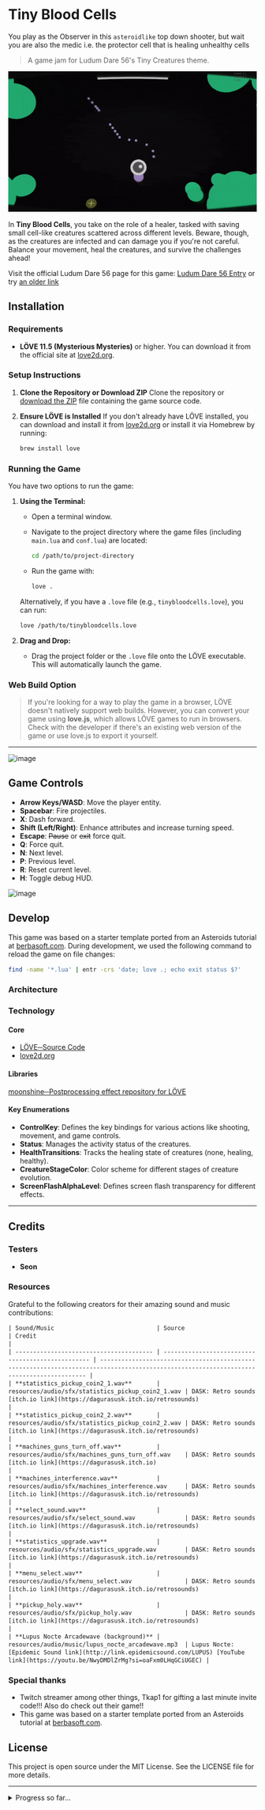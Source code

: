 # Tiny Blood Cells

You play as the Observer in this `asteroidlike` top down shooter, but wait you are also the medic i.e. the protector cell that is healing unhealthy cells

> A game jam for Ludum Dare 56's Tiny Creatures theme.

![tinycreatures_202410121749](static/screenshots/tinycreatures_202410121749.gif)

In **Tiny Blood Cells**, you take on the role of a healer, tasked with saving small cell-like creatures scattered across different levels.
Beware, though, as the creatures are infected and can damage you if you're not careful.
Balance your movement, heal the creatures, and survive the challenges ahead!

Visit the official Ludum Dare 56 page for this game: [Ludum Dare 56 Entry](https://ldjam.com/events/ludum-dare/56/$403597) or try [an older link](https://ldjam.com/events/ludum-dare/56/cells-united-tbd)

## Installation

### Requirements

- **LÖVE 11.5 (Mysterious Mysteries)** or higher. You can download it from the official site at [love2d.org](https://love2d.org/).

### Setup Instructions

1. **Clone the Repository or Download ZIP**
   Clone the repository or [download the ZIP](https://github.com/lloydlobo/tinycreatures/archive/refs/heads/main.zip) file containing the game source code.

2. **Ensure LÖVE is Installed**
   If you don't already have LÖVE installed, you can download and install it from [love2d.org](https://love2d.org/) or install it via Homebrew by running:

   ```bash
   brew install love
   ```

### Running the Game

You have two options to run the game:

1. **Using the Terminal:**

   - Open a terminal window.
   - Navigate to the project directory where the game files (including `main.lua` and `conf.lua`) are located:

     ```bash
     cd /path/to/project-directory
     ```

   - Run the game with:

     ```bash
     love .
     ```

   Alternatively, if you have a `.love` file (e.g., `tinybloodcells.love`), you can run:

   ```bash
   love /path/to/tinybloodcells.love
   ```

2. **Drag and Drop:**
   - Drag the project folder or the `.love` file onto the LÖVE executable. This will automatically launch the game.

### Web Build Option

> If you're looking for a way to play the game in a browser, LÖVE doesn't natively support web
> builds. However, you can convert your game using **love.js**, which allows LÖVE games to run in
> browsers. Check with the developer if there's an existing web version of the game or use love.js to
> export it yourself.

---

![image](https://github.com/user-attachments/assets/d419291c-f63c-4084-aac3-4b4b687929c5)

## Game Controls

- **Arrow Keys/WASD**: Move the player entity.
- **Spacebar**: Fire projectiles.
- **X**: Dash forward.
- **Shift (Left/Right)**: Enhance attributes and increase turning speed.
- **Escape**: ~~Pause~~ or ~~exit~~ force quit.
- **Q**: Force quit.
- **N**: Next level.
- **P**: Previous level.
- **R**: Reset current level.
- **H**: Toggle debug HUD.

![image](https://github.com/user-attachments/assets/58a160d2-aaa5-4ac8-aba9-2d1c502bb29f)

## Develop

This game was based on a starter template ported from an Asteroids tutorial at [berbasoft.com](https://berbasoft.com/simplegametutorials/love/asteroids/). During development, we used the following command to reload the game on file changes:

```bash
find -name '*.lua' | entr -crs 'date; love .; echo exit status $?'
```

### Architecture

### Technology

#### Core

- [LÖVE─Source Code](https://github.com/love2d/love)
- [love2d.org](https://love2d.org/)

#### Libraries

[moonshine─Postprocessing effect repository for LÖVE](https://github.com/vrld/moonshine)

#### Key Enumerations

- **ControlKey**: Defines the key bindings for various actions like shooting, movement, and game controls.
- **Status**: Manages the activity status of the creatures.
- **HealthTransitions**: Tracks the healing state of creatures (none, healing, healthy).
- **CreatureStageColor**: Color scheme for different stages of creature evolution.
- **ScreenFlashAlphaLevel**: Defines screen flash transparency for different effects.

---

## Credits

### Testers

- **Seon**

### Resources

Grateful to the following creators for their amazing sound and music contributions:

```text
| Sound/Music                             | Source                                            | Credit                                                                                                                                   |
| --------------------------------------- | ------------------------------------------------- | ---------------------------------------------------------------------------------------------------------------------------------------- |
| **statistics_pickup_coin2_1.wav**       | resources/audio/sfx/statistics_pickup_coin2_1.wav | DASK: Retro sounds [itch.io link](https://dagurasusk.itch.io/retrosounds)                                                                |
| **statistics_pickup_coin2_2.wav**       | resources/audio/sfx/statistics_pickup_coin2_2.wav | DASK: Retro sounds [itch.io link](https://dagurasusk.itch.io/retrosounds)                                                                |
| **machines_guns_turn_off.wav**          | resources/audio/sfx/machines_guns_turn_off.wav    | DASK: Retro sounds [itch.io link](https://dagurasusk.itch.io)                                                                            |
| **machines_interference.wav**           | resources/audio/sfx/machines_interference.wav     | DASK: Retro sounds [itch.io link](https://dagurasusk.itch.io/retrosounds)                                                                |
| **select_sound.wav**                    | resources/audio/sfx/select_sound.wav              | DASK: Retro sounds [itch.io link](https://dagurasusk.itch.io/retrosounds)                                                                |
| **statistics_upgrade.wav**              | resources/audio/sfx/statistics_upgrade.wav        | DASK: Retro sounds [itch.io link](https://dagurasusk.itch.io/retrosounds)                                                                |
| **menu_select.wav**                     | resources/audio/sfx/menu_select.wav               | DASK: Retro sounds [itch.io link](https://dagurasusk.itch.io/retrosounds)                                                                |
| **pickup_holy.wav**                     | resources/audio/sfx/pickup_holy.wav               | DASK: Retro sounds [itch.io link](https://dagurasusk.itch.io/retrosounds)                                                                |
| **Lupus Nocte Arcadewave (background)** | resources/audio/music/lupus_nocte_arcadewave.mp3  | Lupus Nocte: [Epidemic Sound link](http://link.epidemicsound.com/LUPUS) [YouTube link](https://youtu.be/NwyDMDlZrMg?si=oaFxm0LHqGCiUGEC) |
```

### Special thanks

- Twitch streamer among other things, Tkap1 for gifting a last minute invite code!!! Also do check out their game!!
- This game was based on a starter template ported from an Asteroids tutorial at [berbasoft.com](https://berbasoft.com/simplegametutorials/love/asteroids/).

## License

This project is open source under the MIT License. See the LICENSE file for more details.

---

<details>

<summary>Progress so far...</summary>

![tinycreatures_202410121749](static/screenshots/tinycreatures_202410121749.gif)

![tinycreatures_20241012](static/screenshots/tinycreatures_20241012.gif)

![tinycreatures_20241011](static/screenshots/tinycreatures_20241011.gif)

![tinycreatures_20241008](static/screenshots/tinycreatures_20241008.gif)

</details>
